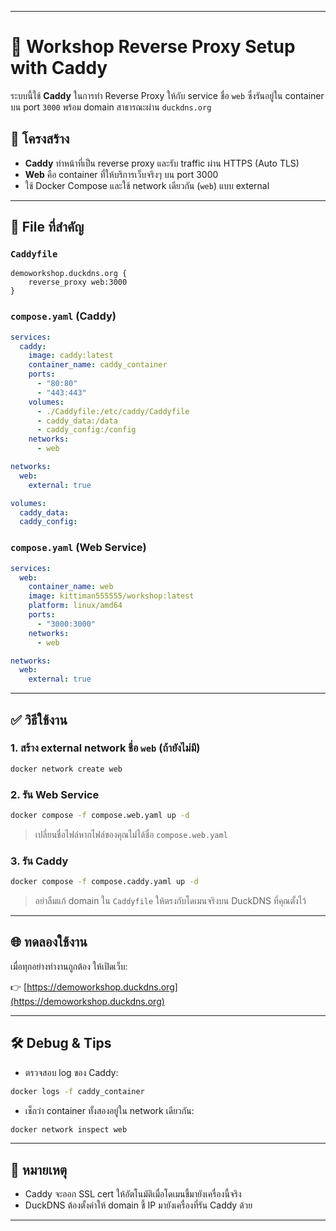 
---

# 🚀 Workshop Reverse Proxy Setup with Caddy

ระบบนี้ใช้ **Caddy** ในการทำ Reverse Proxy ให้กับ service ชื่อ `web` ซึ่งรันอยู่ใน container บน port `3000`
พร้อม domain สาธารณะผ่าน `duckdns.org`

## 🧾 โครงสร้าง

* **Caddy** ทำหน้าที่เป็น reverse proxy และรับ traffic ผ่าน HTTPS (Auto TLS)
* **Web** คือ container ที่ให้บริการเว็บจริงๆ บน port 3000
* ใช้ Docker Compose และใช้ network เดียวกัน (`web`) แบบ external

---

## 📁 File ที่สำคัญ

### `Caddyfile`

```caddyfile
demoworkshop.duckdns.org {
	reverse_proxy web:3000
}
```

### `compose.yaml` (Caddy)

```yaml
services:
  caddy:
    image: caddy:latest
    container_name: caddy_container
    ports:
      - "80:80"
      - "443:443"
    volumes:
      - ./Caddyfile:/etc/caddy/Caddyfile
      - caddy_data:/data
      - caddy_config:/config
    networks:
      - web

networks:
  web:
    external: true

volumes:
  caddy_data:
  caddy_config:
```

### `compose.yaml` (Web Service)

```yaml
services:
  web:
    container_name: web
    image: kittiman555555/workshop:latest
    platform: linux/amd64
    ports:
      - "3000:3000"
    networks:
      - web

networks:
  web:
    external: true
```

---

## ✅ วิธีใช้งาน

### 1. สร้าง external network ชื่อ `web` (ถ้ายังไม่มี)

```bash
docker network create web
```

### 2. รัน Web Service

```bash
docker compose -f compose.web.yaml up -d
```

> เปลี่ยนชื่อไฟล์หากไฟล์ของคุณไม่ได้ชื่อ `compose.web.yaml`

### 3. รัน Caddy

```bash
docker compose -f compose.caddy.yaml up -d
```

> อย่าลืมแก้ domain ใน `Caddyfile` ให้ตรงกับโดเมนจริงบน DuckDNS ที่คุณตั้งไว้

---

## 🌐 ทดลองใช้งาน

เมื่อทุกอย่างทำงานถูกต้อง ให้เปิดเว็บ:

👉 [https://demoworkshop.duckdns.org](https://demoworkshop.duckdns.org)

---

## 🛠 Debug & Tips

* ตรวจสอบ log ของ Caddy:

```bash
docker logs -f caddy_container
```

* เช็กว่า container ทั้งสองอยู่ใน network เดียวกัน:

```bash
docker network inspect web
```

---

## 📌 หมายเหตุ

* Caddy จะออก SSL cert ให้อัตโนมัติเมื่อโดเมนชี้มายังเครื่องนี้จริง
* DuckDNS ต้องตั้งค่าให้ domain ชี้ IP มายังเครื่องที่รัน Caddy ด้วย

---


